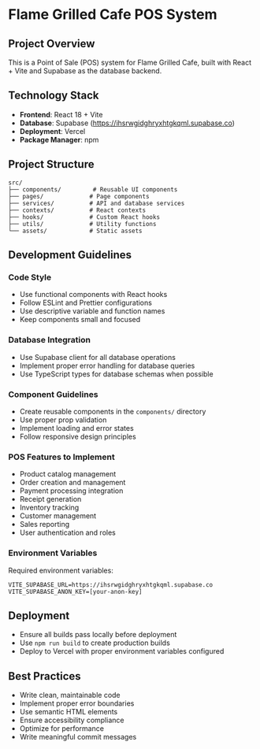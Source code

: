 # Flame Grilled Cafe POS System

## Project Overview
This is a Point of Sale (POS) system for Flame Grilled Cafe, built with React + Vite and Supabase as the database backend.

## Technology Stack
- **Frontend**: React 18 + Vite
- **Database**: Supabase (https://ihsrwgidghryxhtgkqml.supabase.co)
- **Deployment**: Vercel
- **Package Manager**: npm

## Project Structure
```
src/
├── components/         # Reusable UI components
├── pages/             # Page components
├── services/          # API and database services
├── contexts/          # React contexts
├── hooks/             # Custom React hooks
├── utils/             # Utility functions
└── assets/            # Static assets
```

## Development Guidelines

### Code Style
- Use functional components with React hooks
- Follow ESLint and Prettier configurations
- Use descriptive variable and function names
- Keep components small and focused

### Database Integration
- Use Supabase client for all database operations
- Implement proper error handling for database queries
- Use TypeScript types for database schemas when possible

### Component Guidelines
- Create reusable components in the `components/` directory
- Use proper prop validation
- Implement loading and error states
- Follow responsive design principles

### POS Features to Implement
- Product catalog management
- Order creation and management
- Payment processing integration
- Receipt generation
- Inventory tracking
- Customer management
- Sales reporting
- User authentication and roles

### Environment Variables
Required environment variables:
```
VITE_SUPABASE_URL=https://ihsrwgidghryxhtgkqml.supabase.co
VITE_SUPABASE_ANON_KEY=[your-anon-key]
```

## Deployment
- Ensure all builds pass locally before deployment
- Use `npm run build` to create production builds
- Deploy to Vercel with proper environment variables configured

## Best Practices
- Write clean, maintainable code
- Implement proper error boundaries
- Use semantic HTML elements
- Ensure accessibility compliance
- Optimize for performance
- Write meaningful commit messages
